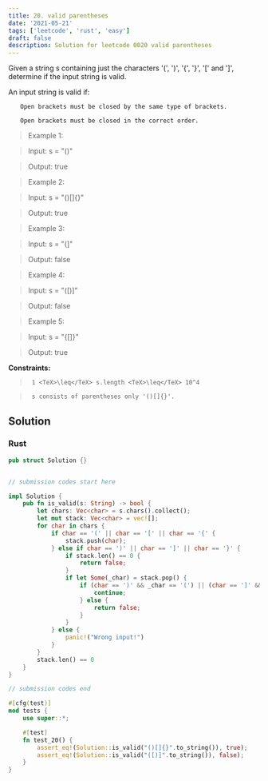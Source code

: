 ```yaml
---
title: 20. valid parentheses
date: '2021-05-21'
tags: ['leetcode', 'rust', 'easy']
draft: false
description: Solution for leetcode 0020 valid parentheses
---
```


 

  Given a string s containing just the characters '(', ')', '{', '}', '[' and ']', determine if the input string is valid.

  An input string is valid if:

  <ol>

  	Open brackets must be closed by the same type of brackets.

  	Open brackets must be closed in the correct order.

  </ol>

   

 >   Example 1:

  

 >   Input: s <TeX>=</TeX> "()"

 >   Output: true

  

 >   Example 2:

  

 >   Input: s <TeX>=</TeX> "()[]{}"

 >   Output: true

  

 >   Example 3:

  

 >   Input: s <TeX>=</TeX> "(]"

 >   Output: false

  

 >   Example 4:

  

 >   Input: s <TeX>=</TeX> "([)]"

 >   Output: false

  

 >   Example 5:

  

 >   Input: s <TeX>=</TeX> "{[]}"

 >   Output: true

  

   

  **Constraints:**

  

 >   	1 <TeX>\leq</TeX> s.length <TeX>\leq</TeX> 10^4

 >   	s consists of parentheses only '()[]{}'.


## Solution
### Rust
```rust
pub struct Solution {}


// submission codes start here

impl Solution {
    pub fn is_valid(s: String) -> bool {
        let chars: Vec<char> = s.chars().collect();
        let mut stack: Vec<char> = vec![];
        for char in chars {
            if char == '(' || char == '[' || char == '{' {
                stack.push(char);
            } else if char == ')' || char == ']' || char == '}' {
                if stack.len() == 0 {
                    return false;
                }
                if let Some(_char) = stack.pop() {
                    if (char == ')' && _char == '(') || (char == ']' && _char == '[') || (char == '}' && _char == '{')  {
                        continue;
                    } else {
                        return false;
                    }
                }
            } else {
                panic!("Wrong input!")
            }
        }
        stack.len() == 0
    }
}

// submission codes end

#[cfg(test)]
mod tests {
    use super::*;

    #[test]
    fn test_20() {
        assert_eq!(Solution::is_valid("()[]{}".to_string()), true);
        assert_eq!(Solution::is_valid("([)]".to_string()), false);
    }
}

```
